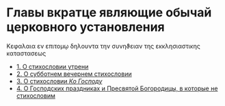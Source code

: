 
# Главы вкратце являющие обычай церковного установления

Κεφαλαια εν επιτομῳ δηλουντα την συνηϑειαν της εκκλησιαστικης καταστασεως

- [1. О стихословии утрени](01.md)
- [2. О субботнем вечернем стихословии](02.md)
- [3. О стихословии *Ко Господу*](03.md)
- [4. О Господских праздниках и Пресвятой Богородицы, в которые не стихословим](04.md)
